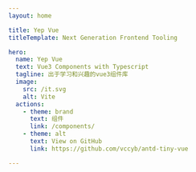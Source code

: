 ```yaml
---
layout: home

title: Yep Vue
titleTemplate: Next Generation Frontend Tooling

hero:
  name: Yep Vue
  text: Vue3 Components with Typescript
  tagline: 出于学习和兴趣的vue3组件库
  image:
    src: /it.svg
    alt: Vite
  actions:
    - theme: brand
      text: 组件
      link: /components/
    - theme: alt
      text: View on GitHub
      link: https://github.com/vccyb/antd-tiny-vue

---
```

